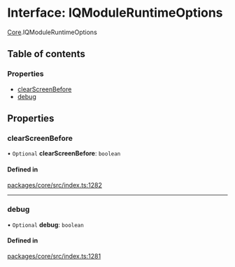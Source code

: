 # Interface: IQModuleRuntimeOptions

[Core](../modules/Core.md).IQModuleRuntimeOptions

## Table of contents

### Properties

- [clearScreenBefore](Core.IQModuleRuntimeOptions.md#clearscreenbefore)
- [debug](Core.IQModuleRuntimeOptions.md#debug)

## Properties

### clearScreenBefore

• `Optional` **clearScreenBefore**: `boolean`

#### Defined in

[packages/core/src/index.ts:1282](https://github.com/iniquitybbs/iniquity/blob/29195b9/packages/core/src/index.ts#L1282)

___

### debug

• `Optional` **debug**: `boolean`

#### Defined in

[packages/core/src/index.ts:1281](https://github.com/iniquitybbs/iniquity/blob/29195b9/packages/core/src/index.ts#L1281)
